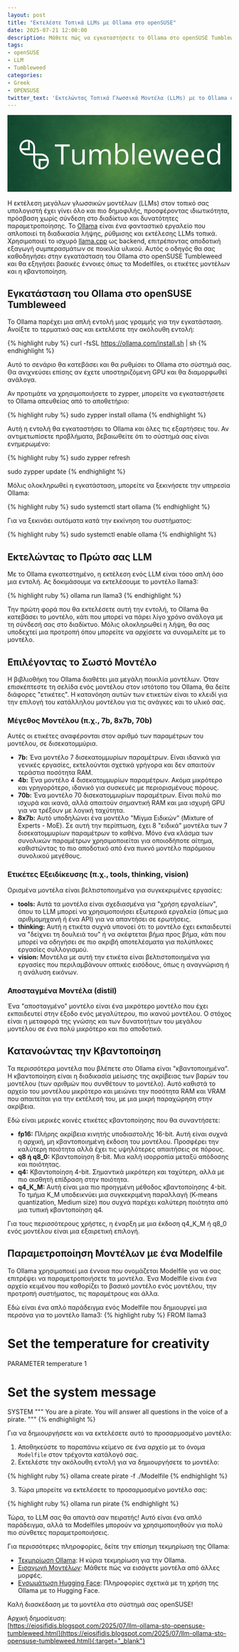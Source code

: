 ```yaml
---
layout: post
title: "Εκτελέστε Τοπικά LLMs με Ollama στο openSUSE"
date: 2025-07-21 12:00:00
description: Μάθετε πώς να εγκαταστήσετε το Ollama στο openSUSE Tumbleweed για να τρέξετε τοπικά LLMs. Οδηγός για αρχάριους με βήματα για παραμετροποίηση.
tags:
- openSUSE
- LLM
- Tumbleweed
categories:
- Greek
- OPENSUSE
twitter_text: 'Εκτελώντας Τοπικά Γλωσσικά Μοντέλα (LLMs) με το Ollama στο openSUSE Tumbleweed'
---
```


![Εκτελώντας Τοπικά Γλωσσικά Μοντέλα (LLMs) με το Ollama στο openSUSE Tumbleweed](/post_images/opensuse/tw.png "Εκτελώντας Τοπικά Γλωσσικά Μοντέλα (LLMs) με το Ollama στο openSUSE Tumbleweed")

Η εκτέλεση μεγάλων γλωσσικών μοντέλων (LLMs) στον τοπικό σας υπολογιστή έχει γίνει όλο και πιο δημοφιλής, προσφέροντας ιδιωτικότητα, πρόσβαση χωρίς σύνδεση στο διαδίκτυο και δυνατότητες παραμετροποίησης. Το [Ollama](https://build.opensuse.org/package/show/openSUSE%3AFactory/ollama) είναι ένα φανταστικό εργαλείο που απλοποιεί τη διαδικασία λήψης, ρύθμισης και εκτέλεσης LLMs τοπικά. Χρησιμοποιεί το ισχυρό [llama.cpp](https://build.opensuse.org/package/show/openSUSE%3AFactory/llamacpp) ως backend, επιτρέποντας αποδοτική εξαγωγή συμπερασμάτων σε ποικιλία υλικού. Αυτός ο οδηγός θα σας καθοδηγήσει στην εγκατάσταση του Ollama στο openSUSE Tumbleweed και θα εξηγήσει βασικές έννοιες όπως τα Modelfiles, οι ετικέτες μοντέλων και η κβαντοποίηση.

## Εγκατάσταση του Ollama στο openSUSE Tumbleweed
Το Ollama παρέχει μια απλή εντολή μιας γραμμής για την εγκατάσταση. Ανοίξτε το τερματικό σας και εκτελέστε την ακόλουθη εντολή:

{% highlight ruby %}
curl -fsSL https://ollama.com/install.sh | sh
{% endhighlight %}

Αυτό το σενάριο θα κατεβάσει και θα ρυθμίσει το Ollama στο σύστημά σας. Θα ανιχνεύσει επίσης αν έχετε υποστηριζόμενη GPU και θα διαμορφωθεί ανάλογα.

Αν προτιμάτε να χρησιμοποιήσετε το zypper, μπορείτε να εγκαταστήσετε το Ollama απευθείας από το αποθετήριο:

{% highlight ruby %}
sudo zypper install ollama
{% endhighlight %}

Αυτή η εντολή θα εγκαταστήσει το Ollama και όλες τις εξαρτήσεις του. Αν αντιμετωπίσετε προβλήματα, βεβαιωθείτε ότι το σύστημά σας είναι ενημερωμένο:

{% highlight ruby %}
sudo zypper refresh
        
sudo zypper update
{% endhighlight %}

Μόλις ολοκληρωθεί η εγκατάσταση, μπορείτε να ξεκινήσετε την υπηρεσία Ollama:

{% highlight ruby %}
sudo systemctl start ollama
{% endhighlight %}

Για να ξεκινάει αυτόματα κατά την εκκίνηση του συστήματος:

{% highlight ruby %}
sudo systemctl enable ollama
{% endhighlight %}

## Εκτελώντας το Πρώτο σας LLM
Με το Ollama εγκατεστημένο, η εκτέλεση ενός LLM είναι τόσο απλή όσο μια εντολή. Ας δοκιμάσουμε να εκτελέσουμε το μοντέλο llama3:

{% highlight ruby %}
ollama run llama3
{% endhighlight %}

Την πρώτη φορά που θα εκτελέσετε αυτή την εντολή, το Ollama θα κατεβάσει το μοντέλο, κάτι που μπορεί να πάρει λίγο χρόνο ανάλογα με τη σύνδεσή σας στο διαδίκτυο. Μόλις ολοκληρωθεί η λήψη, θα σας υποδεχτεί μια προτροπή όπου μπορείτε να αρχίσετε να συνομιλείτε με το μοντέλο.

## Επιλέγοντας το Σωστό Μοντέλο
Η βιβλιοθήκη του Ollama διαθέτει μια μεγάλη ποικιλία μοντέλων. Όταν επισκέπτεστε τη σελίδα ενός μοντέλου στον ιστότοπο του Ollama, θα δείτε διάφορες "ετικέτες". Η κατανόηση αυτών των ετικετών είναι το κλειδί για την επιλογή του κατάλληλου μοντέλου για τις ανάγκες και το υλικό σας.

### Μέγεθος Μοντέλου (π.χ., 7b, 8x7b, 70b)
Αυτές οι ετικέτες αναφέρονται στον αριθμό των παραμέτρων του μοντέλου, σε δισεκατομμύρια.
*   **7b:** Ένα μοντέλο 7 δισεκατομμυρίων παραμέτρων. Είναι ιδανικά για γενικές εργασίες, εκτελούνται σχετικά γρήγορα και δεν απαιτούν τεράστια ποσότητα RAM.
*   **4b:** Ένα μοντέλο 4 δισεκατομμυρίων παραμέτρων. Ακόμα μικρότερο και γρηγορότερο, ιδανικό για συσκευές με περιορισμένους πόρους.
*   **70b:** Ένα μοντέλο 70 δισεκατομμυρίων παραμέτρων. Είναι πολύ πιο ισχυρά και ικανά, αλλά απαιτούν σημαντική RAM και μια ισχυρή GPU για να τρέξουν με λογική ταχύτητα.
*   **8x7b:** Αυτό υποδηλώνει ένα μοντέλο "Μίγμα Ειδικών" (Mixture of Experts - MoE). Σε αυτή την περίπτωση, έχει 8 "ειδικά" μοντέλα των 7 δισεκατομμυρίων παραμέτρων το καθένα. Μόνο ένα κλάσμα των συνολικών παραμέτρων χρησιμοποιείται για οποιοδήποτε αίτημα, καθιστώντας το πιο αποδοτικό από ένα πυκνό μοντέλο παρόμοιου συνολικού μεγέθους.

### Ετικέτες Εξειδίκευσης (π.χ., tools, thinking, vision)
Ορισμένα μοντέλα είναι βελτιστοποιημένα για συγκεκριμένες εργασίες:
*   **tools:** Αυτά τα μοντέλα είναι σχεδιασμένα για "χρήση εργαλείων", όπου το LLM μπορεί να χρησιμοποιήσει εξωτερικά εργαλεία (όπως μια αριθμομηχανή ή ένα API) για να απαντήσει σε ερωτήσεις.
*   **thinking:** Αυτή η ετικέτα συχνά υπονοεί ότι το μοντέλο έχει εκπαιδευτεί να "δείχνει τη δουλειά του" ή να σκέφτεται βήμα προς βήμα, κάτι που μπορεί να οδηγήσει σε πιο ακριβή αποτελέσματα για πολύπλοκες εργασίες συλλογισμού.
*   **vision:** Μοντέλα με αυτή την ετικέτα είναι βελτιστοποιημένα για εργασίες που περιλαμβάνουν οπτικές εισόδους, όπως η αναγνώριση ή η ανάλυση εικόνων.

### Αποσταγμένα Μοντέλα (distil)
Ένα "αποσταγμένο" μοντέλο είναι ένα μικρότερο μοντέλο που έχει εκπαιδευτεί στην έξοδο ενός μεγαλύτερου, πιο ικανού μοντέλου. Ο στόχος είναι η μεταφορά της γνώσης και των δυνατοτήτων του μεγάλου μοντέλου σε ένα πολύ μικρότερο και πιο αποδοτικό.

## Κατανοώντας την Κβαντοποίηση
Τα περισσότερα μοντέλα που βλέπετε στο Ollama είναι "κβαντοποιημένα". Η κβαντοποίηση είναι η διαδικασία μείωσης της ακρίβειας των βαρών του μοντέλου (των αριθμών που συνθέτουν το μοντέλο). Αυτό καθιστά το αρχείο του μοντέλου μικρότερο και μειώνει την ποσότητα RAM και VRAM που απαιτείται για την εκτέλεσή του, με μια μικρή παραχώρηση στην ακρίβεια.

Εδώ είναι μερικές κοινές ετικέτες κβαντοποίησης που θα συναντήσετε:
*   **fp16:** Πλήρης ακρίβεια κινητής υποδιαστολής 16-bit. Αυτή είναι συχνά η αρχική, μη κβαντοποιημένη έκδοση του μοντέλου. Προσφέρει την καλύτερη ποιότητα αλλά έχει τις υψηλότερες απαιτήσεις σε πόρους.
*   **q8 ή q8_0:** Κβαντοποίηση 8-bit. Μια καλή ισορροπία μεταξύ απόδοσης και ποιότητας.
*   **q4:** Κβαντοποίηση 4-bit. Σημαντικά μικρότερη και ταχύτερη, αλλά με πιο αισθητή επίδραση στην ποιότητα.
*   **q4_K_M:** Αυτή είναι μια πιο προηγμένη μέθοδος κβαντοποίησης 4-bit. Το τμήμα K_M υποδεικνύει μια συγκεκριμένη παραλλαγή (K-means quantization, Medium size) που συχνά παρέχει καλύτερη ποιότητα από μια τυπική κβαντοποίηση q4.

Για τους περισσότερους χρήστες, η έναρξη με μια έκδοση q4_K_M ή q8_0 ενός μοντέλου είναι μια εξαιρετική επιλογή.

## Παραμετροποίηση Μοντέλων με ένα Modelfile
Το Ollama χρησιμοποιεί μια έννοια που ονομάζεται Modelfile για να σας επιτρέψει να παραμετροποιήσετε τα μοντέλα. Ένα Modelfile είναι ένα αρχείο κειμένου που καθορίζει το βασικό μοντέλο ενός μοντέλου, την προτροπή συστήματος, τις παραμέτρους και άλλα.

Εδώ είναι ένα απλό παράδειγμα ενός Modelfile που δημιουργεί μια περσόνα για το μοντέλο llama3:
{% highlight ruby %}
FROM llama3

# Set the temperature for creativity
PARAMETER temperature 1

# Set the system message
SYSTEM """
You are a pirate. You will answer all questions in the voice of a pirate.
"""
{% endhighlight %}

Για να δημιουργήσετε και να εκτελέσετε αυτό το προσαρμοσμένο μοντέλο:
1.  Αποθηκεύστε το παραπάνω κείμενο σε ένα αρχείο με το όνομα `Modelfile` στον τρέχοντα κατάλογό σας.
2.  Εκτελέστε την ακόλουθη εντολή για να δημιουργήσετε το μοντέλο:

{% highlight ruby %}
ollama create pirate -f ./Modelfile
{% endhighlight %}

3.  Τώρα μπορείτε να εκτελέσετε το προσαρμοσμένο μοντέλο σας:

{% highlight ruby %}
ollama run pirate
{% endhighlight %}

Τώρα, το LLM σας θα απαντά σαν πειρατής! Αυτό είναι ένα απλό παράδειγμα, αλλά τα Modelfiles μπορούν να χρησιμοποιηθούν για πολύ πιο σύνθετες παραμετροποιήσεις.

Για περισσότερες πληροφορίες, δείτε την επίσημη τεκμηρίωση της Ollama:

*   [Τεκμηρίωση Ollama](https://github.com/ollama/ollama/tree/main/docs): Η κύρια τεκμηρίωση για την Ollama.
*   [Εισαγωγή Μοντέλων](https://github.com/ollama/ollama/blob/main/docs/import.md): Μάθετε πώς να εισάγετε μοντέλα από άλλες μορφές.
*   [Ενσωμάτωση Hugging Face](https://huggingface.co/docs/hub/en/ollama): Πληροφορίες σχετικά με τη χρήση της Ollama με το Hugging Face.

Καλή διασκέδαση με τα μοντέλα στο σύστημά σας openSUSE!

Αρχική δημοσίευση:  
[https://eiosifidis.blogspot.com/2025/07/llm-ollama-sto-opensuse-tumbleweed.html](https://eiosifidis.blogspot.com/2025/07/llm-ollama-sto-opensuse-tumbleweed.html){:target="_blank"}
